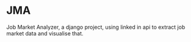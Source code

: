 # JMA
Job Market Analyzer, a django project, using linked in api to extract job market data and visualise that.
